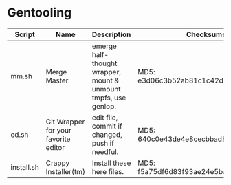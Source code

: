 # Gentooling
Script | Name | Description | Checksums
------ | ---- | ----------- | ---------
mm.sh | Merge Master | emerge half-thought wrapper, mount & unmount tmpfs, use genlop. | MD5: e3d06c3b52ab81c1c42d7b76e09f5026 
ed.sh | Git Wrapper for your favorite editor | edit file, commit if changed, push if needful. | MD5: 640c0e43de4e8cecbbad8c454026b4d2
install.sh | Crappy Installer(tm) | Install these here files. | MD5: f5a75df6d83f93ae24e5ba397cbcac13
